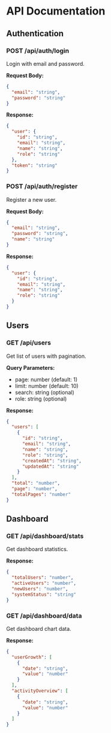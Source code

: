 # API Documentation

## Authentication

### POST /api/auth/login
Login with email and password.

**Request Body:**
```json
{
  "email": "string",
  "password": "string"
}
```

**Response:**
```json
{
  "user": {
    "id": "string",
    "email": "string",
    "name": "string",
    "role": "string"
  },
  "token": "string"
}
```

### POST /api/auth/register
Register a new user.

**Request Body:**
```json
{
  "email": "string",
  "password": "string",
  "name": "string"
}
```

**Response:**
```json
{
  "user": {
    "id": "string",
    "email": "string",
    "name": "string",
    "role": "string"
  }
}
```

## Users

### GET /api/users
Get list of users with pagination.

**Query Parameters:**
- page: number (default: 1)
- limit: number (default: 10)
- search: string (optional)
- role: string (optional)

**Response:**
```json
{
  "users": [
    {
      "id": "string",
      "email": "string",
      "name": "string",
      "role": "string",
      "createdAt": "string",
      "updatedAt": "string"
    }
  ],
  "total": "number",
  "page": "number",
  "totalPages": "number"
}
```

## Dashboard

### GET /api/dashboard/stats
Get dashboard statistics.

**Response:**
```json
{
  "totalUsers": "number",
  "activeUsers": "number",
  "newUsers": "number",
  "systemStatus": "string"
}
```

### GET /api/dashboard/data
Get dashboard chart data.

**Response:**
```json
{
  "userGrowth": [
    {
      "date": "string",
      "value": "number"
    }
  ],
  "activityOverview": [
    {
      "date": "string",
      "value": "number"
    }
  ]
}
```